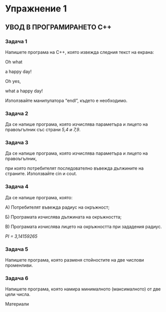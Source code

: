 # Упражнение 1
## УВОД В ПРОГРАМИРАНЕТО C++

### Задача 1
Напишете програма на C++, която извежда следния текст на екрана:

Oh what

a happy day!

Oh yes,

what a happy day!

Използвайте  манипулатора “endl”, където е необходимо.

### Задача 2
Да се напише програма, която изчислява параметъра и лицето на правоъгълник със страни *5,4 и 7,9*.

### Задача 3
Да се напише програма, която изчислява параметъра и лицето на правоъгълник, 

при която потребителят последователно въвежда дължините на страните. Използвайте cin и cout.

### Задача 4
Да се напише програма, която:

А) Потребителят въвежда радиус на окръжност;

Б) Програмата изчислява дължината на окръжността;

В) Програмата изчислява лицето на окръжността при зададения радиус.

*PI = 3,14159265*

### Задача 5
Напишете програма, която разменя стойностите на две числови променливи.

### Задача 6
Напишете програма, която намира минималното (максималното) от две цели числа.

Материали 
